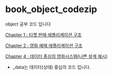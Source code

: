 # book_object_codezip
object 공부 코드 입니다

[Chapter 1 : 티켓 판매 애플리케이션 구조](/src/com/company/chapter1)

[Chapter 2 : 영화 예매 애플리케이션 구조](/src/com/company/chapter2)

[Chapter 4 : 데이터 중심의 영화시스템(나쁜 설계 예시)](/src/com/company/chapter4)

- _data는 데이터(상태) 중심의 코드 입니다.